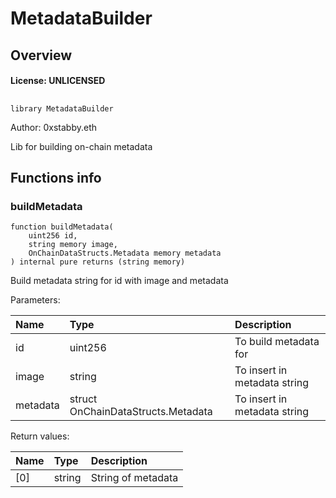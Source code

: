 # MetadataBuilder

## Overview

#### License: UNLICENSED

## 

```solidity
library MetadataBuilder
```

Author: 0xstabby.eth

Lib for building on-chain metadata
## Functions info

### buildMetadata

```solidity
function buildMetadata(
    uint256 id,
    string memory image,
    OnChainDataStructs.Metadata memory metadata
) internal pure returns (string memory)
```

Build metadata string for id with image and metadata


Parameters:

| Name     | Type                               | Description                   |
| :------- | :--------------------------------- | :---------------------------- |
| id       | uint256                            | To build metadata for         |
| image    | string                             | To insert in metadata string  |
| metadata | struct OnChainDataStructs.Metadata | To insert in metadata string  |


Return values:

| Name | Type   | Description        |
| :--- | :----- | :----------------- |
| [0]  | string | String of metadata |
